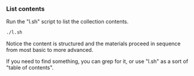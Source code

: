 ### List contents

Run the "l.sh" script to list the collection contents.

```bash
./l.sh
```

Notice the content is structured and the materials proceed
in sequence from most basic to more advanced.

If you need to find something, you can grep for it, or use
"l.sh" as a sort of "table of contents".
